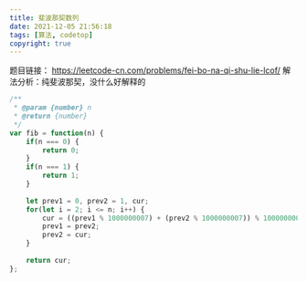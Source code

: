 ```yaml
---
title: 斐波那契数列
date: 2021-12-05 21:56:18
tags: [算法, codetop]
copyright: true
---
```

题目链接：
https://leetcode-cn.com/problems/fei-bo-na-qi-shu-lie-lcof/
解法分析：纯斐波那契，没什么好解释的

```js
/**
 * @param {number} n
 * @return {number}
 */
var fib = function(n) {
    if(n === 0) {
        return 0;
    }
    if(n === 1) {
        return 1;
    }
    
    let prev1 = 0, prev2 = 1, cur;
    for(let i = 2; i <= n; i++) {
        cur = ((prev1 % 1000000007) + (prev2 % 1000000007)) % 1000000007;
        prev1 = prev2;
        prev2 = cur;
    }
    
    return cur;
};
```